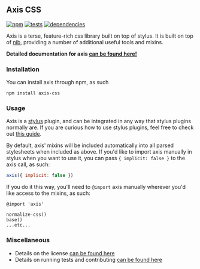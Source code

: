 Axis CSS
---------

[![npm](http://img.shields.io/npm/v/axis.svg?style=flat)](http://badge.fury.io/js/axis)
[![tests](http://img.shields.io/travis/jenius/axis/master.svg?style=flat)](https://travis-ci.org/jenius/axis)
[![dependencies](http://img.shields.io/gemnasium/jenius/axis.svg?style=flat)](https://gemnasium.com/jenius/axis)

Axis is a terse, feature-rich css library built on top of stylus. It is built on top of [nib](http://visionmedia.github.io/nib/), providing a number of additional useful tools and mixins.

**Detailed documentation for axis [can be found here!](http://roots.cx/axis)**

### Installation

You can install axis through npm, as such

```
npm install axis-css
```

### Usage

Axis is a [stylus](http://learnboost.github.io/stylus/) plugin, and can be integrated in any way that stylus plugins normally are. If you are curious how to use stylus plugins, feel free to check out [this guide](https://gist.github.com/jenius/8263065).

By default, axis' mixins will be included automatically into all parsed stylesheets when included as above. If you'd like to import axis manually in stylus when you want to use it, you can pass `{ implicit: false }` to the axis call, as such:

```js
axis({ implicit: false })
```

If you do it this way, you'll need to `@import` axis manually wherever you'd like access to the mixins, as such:

```styl
@import 'axis'

normalize-css()
base()
...etc...
```

### Miscellaneous

- Details on the license [can be found here](license.md)
- Details on running tests and contributing [can be found here](contributing.md)
